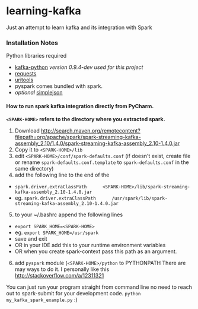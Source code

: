 # learning-kafka
Just an attempt to learn kafka and its integration with Spark

### Installation Notes

Python libraries required
* [kafka-python](https://github.com/mumrah/kafka-python) *version 0.9.4-dev used for this project*
* [requests](https://pypi.python.org/pypi/requests/2.7.0)
* [uritools](https://pypi.python.org/pypi/uritools/0.12.0)
* pyspark comes bundled with spark.
* *optional* [simplejson](https://pypi.python.org/pypi/simplejson/3.7.2)

#### How to run spark kafka integration directly from PyCharm.
**`<SPARK-HOME>` refers to the directory where you extracted spark.**

1. Download http://search.maven.org/remotecontent?filepath=org/apache/spark/spark-streaming-kafka-assembly_2.10/1.4.0/spark-streaming-kafka-assembly_2.10-1.4.0.jar
2. Copy it to `<SPARK-HOME>/lib`
3. edit `<SPARK-HOME>/conf/spark-defaults.conf` (if doesn't exist, create file or rename `spark-defaults.conf.template` to `spark-defaults.conf` in the same directory) 
4. add the following line to the end of the
  * `spark.driver.extraClassPath      <SPARK-HOME>/lib/spark-streaming-kafka-assembly_2.10-1.4.0.jar`
  * eg. `spark.driver.extraClassPath      /usr/spark/lib/spark-streaming-kafka-assembly_2.10-1.4.0.jar`

5. to your ~/.bashrc append the following lines
  * `export SPARK_HOME=<SPARK-HOME>`
  * eg. `export SPARK_HOME=/usr/spark`
  * save and exit
  * OR in your IDE add this to your runtime environment variables
  * OR when you create spark-context pass this path as an argument.

6. add `pyspark` module (`<SPARK-HOME>/python` to PYTHONPATH There are may ways to do it. I personally like this http://stackoverflow.com/a/12311321

You can just run your program straight from command line no need to reach out to spark-submit for your development code.
`python my_kafka_spark_example.py`
:)


